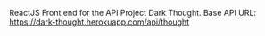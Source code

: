 ReactJS Front end for the API Project Dark Thought.
Base API URL: https://dark-thought.herokuapp.com/api/thought